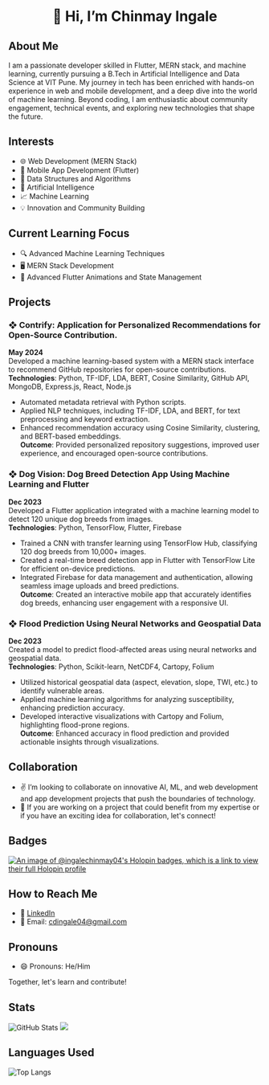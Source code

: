 <h1 align=center>👋 Hi, I’m Chinmay Ingale </h1>

## About Me
I am a passionate developer skilled in Flutter, MERN stack, and machine learning, currently pursuing a B.Tech in Artificial Intelligence and Data Science at VIT Pune. My journey in tech has been enriched with hands-on experience in web and mobile development, and a deep dive into the world of machine learning. Beyond coding, I am enthusiastic about community engagement, technical events, and exploring new technologies that shape the future.

## Interests
- 🌐 Web Development (MERN Stack)
- 📱 Mobile App Development (Flutter)
- 🧩 Data Structures and Algorithms
- 🤖 Artificial Intelligence
- 📈 Machine Learning
- 💡 Innovation and Community Building

## Current Learning Focus
- 🔍 Advanced Machine Learning Techniques
- 🖥️ MERN Stack Development
- 📱 Advanced Flutter Animations and State Management

## Projects
### ❖ Contrify: Application for Personalized Recommendations for Open-Source Contribution.
**May 2024**  
Developed a machine learning-based system with a MERN stack interface to recommend GitHub repositories for open-source contributions.  
**Technologies**: Python, TF-IDF, LDA, BERT, Cosine Similarity, GitHub API, MongoDB, Express.js, React, Node.js  
- Automated metadata retrieval with Python scripts.
- Applied NLP techniques, including TF-IDF, LDA, and BERT, for text preprocessing and keyword extraction.
- Enhanced recommendation accuracy using Cosine Similarity, clustering, and BERT-based embeddings.  
**Outcome**: Provided personalized repository suggestions, improved user experience, and encouraged open-source contributions.

### ❖ Dog Vision: Dog Breed Detection App Using Machine Learning and Flutter
**Dec 2023**  
Developed a Flutter application integrated with a machine learning model to detect 120 unique dog breeds from images.  
**Technologies**: Python, TensorFlow, Flutter, Firebase  
- Trained a CNN with transfer learning using TensorFlow Hub, classifying 120 dog breeds from 10,000+ images.
- Created a real-time breed detection app in Flutter with TensorFlow Lite for efficient on-device predictions.
- Integrated Firebase for data management and authentication, allowing seamless image uploads and breed predictions.  
**Outcome**: Created an interactive mobile app that accurately identifies dog breeds, enhancing user engagement with a responsive UI.

### ❖ Flood Prediction Using Neural Networks and Geospatial Data 
**Dec 2023**  
Created a model to predict flood-affected areas using neural networks and geospatial data.  
**Technologies**: Python, Scikit-learn, NetCDF4, Cartopy, Folium  
- Utilized historical geospatial data (aspect, elevation, slope, TWI, etc.) to identify vulnerable areas.
- Applied machine learning algorithms for analyzing susceptibility, enhancing prediction accuracy.
- Developed interactive visualizations with Cartopy and Folium, highlighting flood-prone regions.  
**Outcome**: Enhanced accuracy in flood prediction and provided actionable insights through visualizations.

## Collaboration
- ✌️ I’m looking to collaborate on innovative AI, ML, and web development and app development projects that push the boundaries of technology.
- 🤝 If you are working on a project that could benefit from my expertise or if you have an exciting idea for collaboration, let's connect!

## Badges
  [![An image of @ingalechinmay04's Holopin badges, which is a link to view their full Holopin profile](https://holopin.me/ingalechinmay04)](https://holopin.io/@ingalechinmay04)

## How to Reach Me
- 🔗 [LinkedIn](https://www.linkedin.com/in/chinmay-ingale-474606258/)
- 📧 Email: cdingale04@gmail.com

## Pronouns
- 😄 Pronouns: He/Him

Together, let's learn and contribute!
## Stats 
![GitHub Stats](https://github-readme-stats.vercel.app/api?username=IngaleChinmay04&show_icons=true&theme=dark) 
![](https://streak-stats.demolab.com/?user=IngaleChinmay04&theme=dark)

## Languages Used
![Top Langs](https://github-readme-stats.vercel.app/api/top-langs/?username=IngaleChinmay04&layout=compact&theme=dark)

<!--
**IngaleChinmay04/IngaleChinmay04** is a ✨ _special_ ✨ repository because its `README.md` (this file) appears on your GitHub profile.

Here are some ideas to get you started:

- 🔭 I’m currently working on ...
- 🌱 I’m currently learning ...
- 👯 I’m looking to collaborate on ...
- 🤔 I’m looking for help with ...
- 💬 Ask me about ...
- 📫 How to reach me: ...
- 😄 Pronouns: ...
- ⚡ Fun fact: ...
-->
